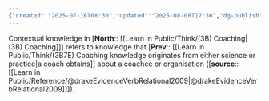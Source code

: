 ```yaml
---
{"created":"2025-07-16T08:30","updated":"2025-08-08T17:36","dg-publish":true,"dg-path":"Think/(3B7E4) Coaching contextual knowledge.md","permalink":"/think/3-b7-e4-coaching-contextual-knowledge/","dgPassFrontmatter":true,"noteIcon":"1"}
---
```


Contextual knowledge in [**North**:: [[Learn in Public/Think/(3B) Coaching\|(3B) Coaching]]] refers to knowledge that [**Prev**:: [[Learn in Public/Think/(3B7E) Coaching knowledge originates from either science or practice\|a coach obtains]] about a coachee or organisation ([**source**:: [[Learn in Public/Reference/@drakeEvidenceVerbRelational2009\|@drakeEvidenceVerbRelational2009]]]). 


